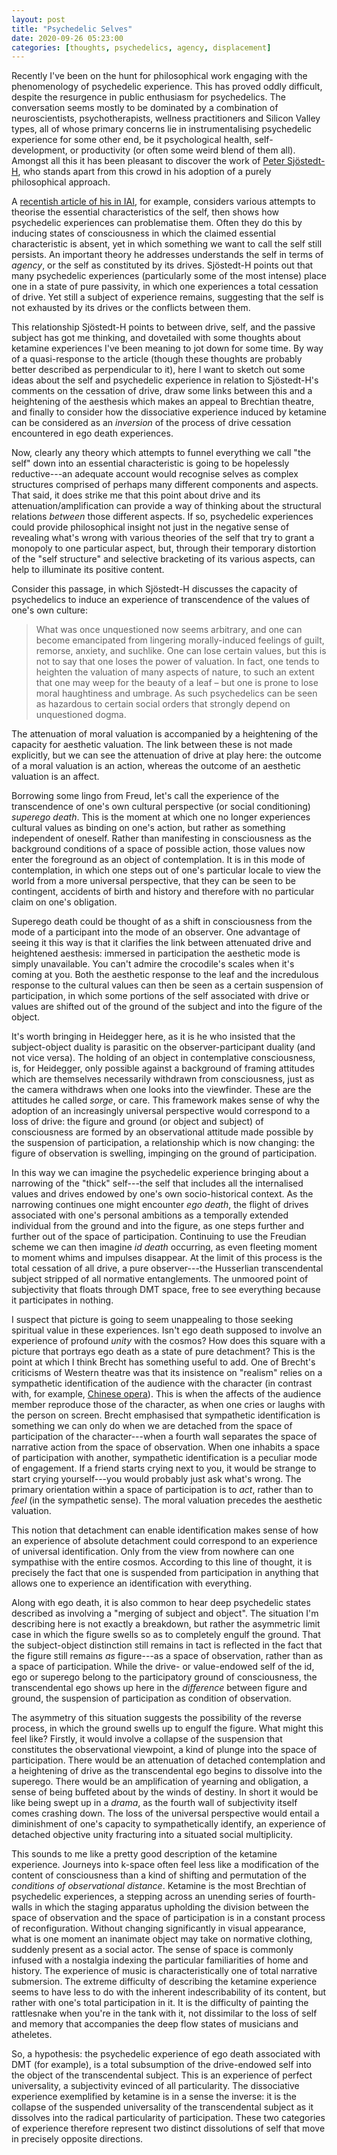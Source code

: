 ```yaml
---
layout: post
title: "Psychedelic Selves"
date: 2020-09-26 05:23:00
categories: [thoughts, psychedelics, agency, displacement]
---
```


Recently I've been on the hunt for philosophical work engaging with the phenomenology of psychedelic experience. This has proved oddly difficult, despite the resurgence in public enthusiasm for psychedelics. The conversation seems mostly to be dominated by a combination of neuroscientists, psychotherapists, wellness practitioners and Silicon Valley types, all of whose primary concerns lie in instrumentalising psychedelic experience for some other end, be it psychological health, self-development, or productivity (or often some weird blend of them all). Amongst all this it has been pleasant to discover the work of [Peter Sjöstedt-H](http://www.philosopher.eu/), who stands apart from this crowd in his adoption of a purely philosophical approach.

A [recentish article of his in IAI](https://iai.tv/articles/the-self-unlocked-auid-1497), for example, considers various attempts to theorise the essential characteristics of the self, then shows how psychedelic experiences can problematise them. Often they do this by inducing states of consciousness in which the claimed essential characteristic is absent, yet in which something we want to call the self still persists. An important theory he addresses understands the self in terms of _agency_, or the self as constituted by its drives. Sjöstedt-H points out that many psychedelic experiences (particularly some of the most intense) place one in a state of pure passivity, in which one experiences a total cessation of drive. Yet still a subject of experience remains, suggesting that the self is not exhausted by its drives or the conflicts between them.

This relationship Sjöstedt-H points to between drive, self, and the passive subject has got me thinking, and dovetailed with some thoughts about ketamine experiences I've been meaning to jot down for some time. By way of a quasi-response to the article (though these thoughts are probably better described as perpendicular to it), here I want to sketch out some ideas about the self and psychedelic experience in relation to Sjöstedt-H's comments on the cessation of drive, draw some links between this and a heightening of the aesthesis which makes an appeal to Brechtian theatre, and finally to consider how the dissociative experience induced by ketamine can be considered as an _inversion_ of the process of drive cessation encountered in ego death experiences.

<!--end_excerpt-->

Now, clearly any theory which attempts to funnel everything we call "the self" down into an essential characteristic is going to be hopelessly reductive---an adequate account would recognise selves as complex structures comprised of perhaps many different components and aspects. That said, it does strike me that this point about drive and its attenuation/amplification can provide a way of thinking about the structural relations _between_ those different aspects. If so, psychedelic experiences could provide philosophical insight not just in the negative sense of revealing what's wrong with various theories of the self that try to grant a monopoly to one particular aspect, but, through their temporary distortion of the "self structure" and selective bracketing of its various aspects, can help to illuminate its positive content.

Consider this passage, in which Sjöstedt-H discusses the capacity of psychedelics to induce an experience of transcendence of the values of one's own culture:

> What was once unquestioned now seems arbitrary, and one can become emancipated from lingering morally-induced feelings of guilt, remorse, anxiety, and suchlike. One can lose certain values, but this is not to say that one loses the power of valuation. In fact, one tends to heighten the valuation of many aspects of nature, to such an extent that one may weep for the beauty of a leaf – but one is prone to lose moral haughtiness and umbrage. As such psychedelics can be seen as hazardous to certain social orders that strongly depend on unquestioned dogma.

The attenuation of moral valuation is accompanied by a heightening of the capacity for aesthetic valuation. The link between these is not made explicitly, but we can see the attenuation of drive at play here: the outcome of a moral valuation is an action, whereas the outcome of an aesthetic valuation is an affect.

Borrowing some lingo from Freud, let's call the experience of the transcendence of one's own cultural perspective (or social conditioning) _superego death_. This is the moment at which one no longer experiences cultural values as binding on one's action, but rather as something independent of oneself. Rather than manifesting in consciousness as the background conditions of a space of possible action, those values now enter the foreground as an object of contemplation. It is in this mode of contemplation, in which one steps out of one's particular locale to view the world from a more universal perspective, that they can be seen to be contingent, accidents of birth and history and therefore with no particular claim on one's obligation.

Superego death could be thought of as a shift in consciousness from the mode of a participant into the mode of an observer. One advantage of seeing it this way is that it clarifies the link between attenuated drive and heightened aesthesis: immersed in participation the aesthetic mode is simply unavailable. You can't admire the crocodile's scales when it's coming at you. Both the aesthetic response to the leaf and the incredulous response to the cultural values can then be seen as a certain suspension of participation, in which some portions of the self associated with drive or values are shifted out of the ground of the subject and into the figure of the object.

It's worth bringing in Heidegger here, as it is he who insisted that the subject-object duality is parasitic on the observer-participant duality (and not vice versa). The holding of an object in contemplative consciousness, is, for Heidegger, only possible against a background of framing attitudes which are themselves necessarily withdrawn from consciousness, just as the camera withdraws when one looks into the viewfinder. These are the attitudes he called _sorge_, or care. This framework makes sense of why the adoption of an increasingly universal perspective would correspond to a loss of drive: the figure and ground (or object and subject) of consciousness are formed by an observational attitude made possible by the suspension of participation, a relationship which is now changing: the figure of observation is swelling, impinging on the ground of participation.

In this way we can imagine the psychedelic experience bringing about a narrowing of the "thick" self---the self that includes all the internalised values and drives endowed by one's own socio-historical context. As the narrowing continues one might encounter _ego death_, the flight of drives associated with one's personal ambitions as a temporally extended individual from the ground and into the figure, as one steps further and further out of the space of participation. Continuing to use the Freudian scheme we can then imagine _id death_ occurring, as even fleeting moment to moment whims and impulses disappear. At the limit of this process is the total cessation of all drive, a pure observer---the Husserlian transcendental subject stripped of all normative entanglements. The unmoored point of subjectivity that floats through DMT space, free to see everything because it participates in nothing.

I suspect that picture is going to seem unappealing to those seeking spiritual value in these experiences. Isn't ego death supposed to involve an experience of profound _unity_ with the cosmos? How does this square with a picture that portrays ego death as a state of pure detachment? This is the point at which I think Brecht has something useful to add. One of Brecht's criticisms of Western theatre was that its insistence on "realism" relies on a sympathetic identification of the audience with the character (in contrast with, for example, [Chinese opera]({{site.baseurl}}/2020/07/07/brecht.html)). This is when the affects of the audience member reproduce those of the character, as when one cries or laughs with the person on screen. Brecht emphasised that sympathetic identification is something we can only do when we are detached from the space of participation of the character---when a fourth wall separates the space of narrative action from the space of observation. When one inhabits a space of participation with another, sympathetic identification is a peculiar mode of engagement. If a friend starts crying next to you, it would be strange to start crying yourself---you would probably just ask what's wrong. The primary orientation within a space of participation is to _act_, rather than to _feel_ (in the sympathetic sense). The moral valuation precedes the aesthetic valuation.

This notion that detachment can enable identification makes sense of how an experience of absolute detachment could correspond to an experience of universal identification. Only from the view from nowhere can one sympathise with the entire cosmos. According to this line of thought, it is precisely the fact that one is suspended from participation in anything that allows one to experience an identification with everything.

Along with ego death, it is also common to hear deep psychedelic states described as involving a "merging of subject and object". The situation I'm describing here is not exactly a breakdown, but rather the asymmetric limit case in which the figure swells so as to completely engulf the ground. That the subject-object distinction still remains in tact is reflected in the fact that the figure still remains _as_ figure---as a space of observation, rather than as a space of participation. While the drive- or value-endowed self of the id, ego or superego belong to the participatory ground of consciousness, the transcendental ego shows up here in the _difference_ between figure and ground, the suspension of participation as condition of observation.

The asymmetry of this situation suggests the possibility of the reverse process, in which the ground swells up to engulf the figure. What might this feel like? Firstly, it would involve a collapse of the suspension that constitutes the observational viewpoint, a kind of plunge into the space of participation. There would be an attenuation of detached contemplation and a heightening of drive as the transcendental ego begins to dissolve into the superego. There would be an amplification of yearning and obligation, a sense of being buffeted about by the winds of destiny. In short it would be like being swept up in a _drama_, as the fourth wall of subjectivity itself comes crashing down. The loss of the universal perspective would entail a diminishment of one's capacity to sympathetically identify, an experience of detached objective unity fracturing into a situated social multiplicity.

This sounds to me like a pretty good description of the ketamine experience. Journeys into k-space often feel less like a modification of the content of consciousness than a kind of shifting and permutation of the _conditions of observational distance_. Ketamine is the most Brechtian of psychedelic experiences, a stepping across an unending series of fourth-walls in which the staging apparatus upholding the division between the space of observation and the space of participation is in a constant process of reconfiguration. Without changing significantly in visual appearance, what is one moment an inanimate object may take on normative clothing, suddenly present as a social actor. The sense of space is commonly infused with a nostalgia indexing the particular familiarities of home and history. The experience of music is characteristically one of total narrative submersion. The extreme difficulty of describing the ketamine experience seems to have less to do with the inherent indescribability of its content, but rather with one's total participation in it. It is the difficulty of painting the rattlesnake when you're in the tank with it, not dissimilar to the loss of self and memory that accompanies the deep flow states of musicians and atheletes.

So, a hypothesis: the psychedelic experience of ego death associated with DMT (for example), is a total subsumption of the drive-endowed self into the object of the transcendental subject. This is an experience of perfect universality, a subjectivity evinced of all particularity. The dissociative experience exemplified by ketamine is in a sense the inverse: it is the collapse of the suspended universality of the transcendental subject as it dissolves into the radical particularity of participation. These two categories of experience therefore represent two distinct dissolutions of self that move in precisely opposite directions.
